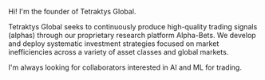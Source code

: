 Hi!  I'm the founder of Tetraktys Global. 

Tetraktys Global seeks to continuously produce high-quality trading signals (alphas) through our proprietary research platform Alpha-Bets. We develop and deploy systematic investment strategies focused on market inefficiencies across a variety of asset classes and global markets.

I'm always looking for collaborators interested in AI and ML for trading. 

<!--
**johncousins/johncousins** is a ✨ _special_ ✨ repository because its `README.md` (this file) appears on your GitHub profile.

Here are some ideas to get you started:

- 🔭 I’m currently working on ...
- 🌱 I’m currently learning ...
- 👯 I’m looking to collaborate on ...
- 🤔 I’m looking for help with ...
- 💬 Ask me about ...
- 📫 How to reach me: ...
- 😄 Pronouns: ...
- ⚡ Fun fact: ...
-->
